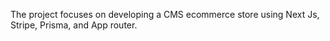 The project focuses on developing a CMS ecommerce store using Next Js, Stripe, Prisma, and App router.